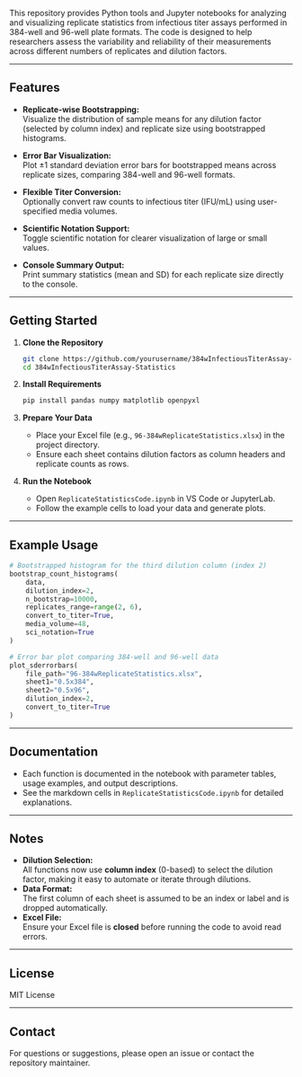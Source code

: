 This repository provides Python tools and Jupyter notebooks for analyzing and visualizing replicate statistics from infectious titer assays performed in 384-well and 96-well plate formats. The code is designed to help researchers assess the variability and reliability of their measurements across different numbers of replicates and dilution factors.

---

## Features

- **Replicate-wise Bootstrapping:**  
  Visualize the distribution of sample means for any dilution factor (selected by column index) and replicate size using bootstrapped histograms.

- **Error Bar Visualization:**  
  Plot ±1 standard deviation error bars for bootstrapped means across replicate sizes, comparing 384-well and 96-well formats.

- **Flexible Titer Conversion:**  
  Optionally convert raw counts to infectious titer (IFU/mL) using user-specified media volumes.

- **Scientific Notation Support:**  
  Toggle scientific notation for clearer visualization of large or small values.

- **Console Summary Output:**  
  Print summary statistics (mean and SD) for each replicate size directly to the console.

---

## Getting Started

1. **Clone the Repository**
    ```sh
    git clone https://github.com/yourusername/384wInfectiousTiterAssay-Statistics.git
    cd 384wInfectiousTiterAssay-Statistics
    ```

2. **Install Requirements**
    ```sh
    pip install pandas numpy matplotlib openpyxl
    ```

3. **Prepare Your Data**
    - Place your Excel file (e.g., `96-384wReplicateStatistics.xlsx`) in the project directory.
    - Ensure each sheet contains dilution factors as column headers and replicate counts as rows.

4. **Run the Notebook**
    - Open `ReplicateStatisticsCode.ipynb` in VS Code or JupyterLab.
    - Follow the example cells to load your data and generate plots.

---

## Example Usage

```python
# Bootstrapped histogram for the third dilution column (index 2)
bootstrap_count_histograms(
    data,
    dilution_index=2,
    n_bootstrap=10000,
    replicates_range=range(2, 6),
    convert_to_titer=True,
    media_volume=48,
    sci_notation=True
)

# Error bar plot comparing 384-well and 96-well data
plot_sderrorbars(
    file_path="96-384wReplicateStatistics.xlsx",
    sheet1="0.5x384",
    sheet2="0.5x96",
    dilution_index=2,
    convert_to_titer=True
)
```

---

## Documentation

- Each function is documented in the notebook with parameter tables, usage examples, and output descriptions.
- See the markdown cells in `ReplicateStatisticsCode.ipynb` for detailed explanations.

---

## Notes

- **Dilution Selection:**  
  All functions now use **column index** (0-based) to select the dilution factor, making it easy to automate or iterate through dilutions.
- **Data Format:**  
  The first column of each sheet is assumed to be an index or label and is dropped automatically.
- **Excel File:**  
  Ensure your Excel file is **closed** before running the code to avoid read errors.

---

## License

MIT License

---

## Contact

For questions or suggestions, please open an issue or contact the repository maintainer.
